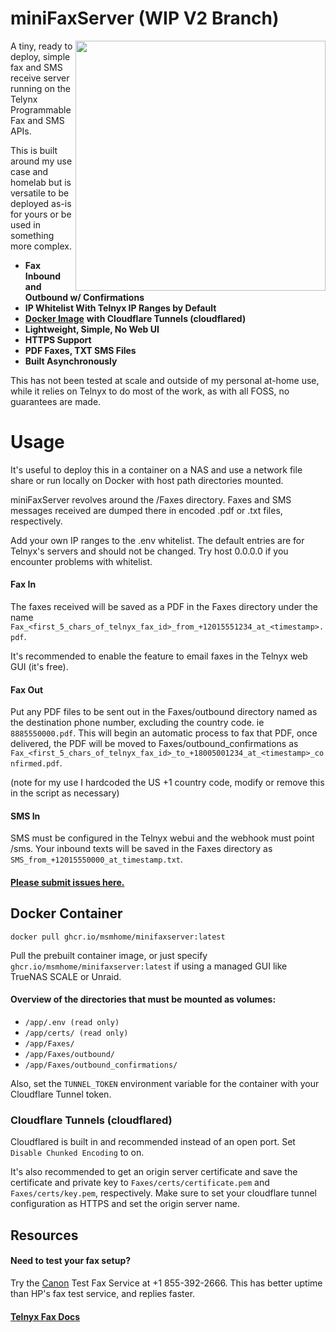 # miniFaxServer (WIP V2 Branch)

<img align="right" width="400" height="400" src="https://i.imgur.com/pCU81k6.png">

A tiny, ready to deploy, simple fax and SMS receive server running on the Telynx Programmable Fax and SMS APIs. 

This is built around my use case and homelab but is versatile to be deployed as-is for yours or be used in something more complex.
*   **Fax Inbound and Outbound w/ Confirmations**
*   **IP Whitelist With Telnyx IP Ranges by Default**
*   [**Docker Image**](https://github.com/msmhome/miniFaxServer/pkgs/container/minifaxserver/252967649?tag=main) **with Cloudflare Tunnels (cloudflared)**
*   **Lightweight, Simple, No Web UI**
*   **HTTPS Support**
*   **PDF Faxes, TXT SMS Files**
*   **Built Asynchronously**

This has not been tested at scale and outside of my personal at-home use, while it relies on Telnyx to do most of the work, as with all FOSS, no guarantees are made.

# Usage

It's useful to deploy this in a container on a NAS and use a network file share or run locally on Docker with host path directories mounted.

miniFaxServer revolves around the /Faxes directory. Faxes and SMS messages received are dumped there in encoded .pdf or .txt files, respectively. 

Add your own IP ranges to the .env whitelist. The default entries are for Telnyx's servers and should not be changed. Try host 0.0.0.0 if you encounter problems with whitelist.

#### Fax In

The faxes received will be saved as a PDF in the Faxes directory under the name `Fax_<first_5_chars_of_telnyx_fax_id>_from_+12015551234_at_<timestamp>.pdf`.

It's recommended to enable the feature to email faxes in the Telnyx web GUI (it's free).

#### Fax Out

Put any PDF files to be sent out in the Faxes/outbound directory named as the destination phone number, excluding the country code. ie `8885550000.pdf`. This will begin an automatic process to fax that PDF, once delivered, the PDF will be moved to Faxes/outbound\_confirmations as `Fax_<first_5_chars_of_telnyx_fax_id>_to_+18005001234_at_<timestamp>_confirmed.pdf`.

(note for my use I hardcoded the US +1 country code, modify or remove this in the script as necessary)

#### SMS In

SMS must be configured in the Telnyx webui and the webhook must point /sms. Your inbound texts will be saved in the Faxes directory as `SMS_from_+12015550000_at_timestamp.txt`.

#### [Please submit issues here.](https://github.com/msmhome/miniFaxServer/issues)

## Docker Container

`docker pull ghcr.io/msmhome/minifaxserver:latest`

Pull the prebuilt container image, or just specify `ghcr.io/msmhome/minifaxserver:latest` if using a managed GUI like TrueNAS SCALE or Unraid.

#### Overview of the directories that must be mounted as volumes:

*   `/app/.env (read only)`
*   `/app/certs/ (read only)`
*   `/app/Faxes/`
*   `/app/Faxes/outbound/`
*   `/app/Faxes/outbound_confirmations/`

Also, set the `TUNNEL_TOKEN` environment variable for the container with your Cloudflare Tunnel token.  

### Cloudflare Tunnels (cloudflared)

Cloudflared is built in and recommended instead of an open port. Set `Disable Chunked Encoding` to on. 

It's also recommended to get an origin server certificate and save the certificate and private key to `Faxes/certs/certificate.pem` and `Faxes/certs/key.pem`, respectively. Make sure to set your cloudflare tunnel configuration as HTTPS and set the origin server name.  

## Resources

#### Need to test your fax setup?

Try the [Canon](https://community.usa.canon.com/t5/Desktop-Inkjet-Printers/G7020-FAX/m-p/295192/highlight/true#M17767) Test Fax Service at +1 855-392-2666. This has better uptime than HP's fax test service, and replies faster.

#### [Telnyx Fax Docs](https://developers.telnyx.com/docs/programmable-fax/get-started)
